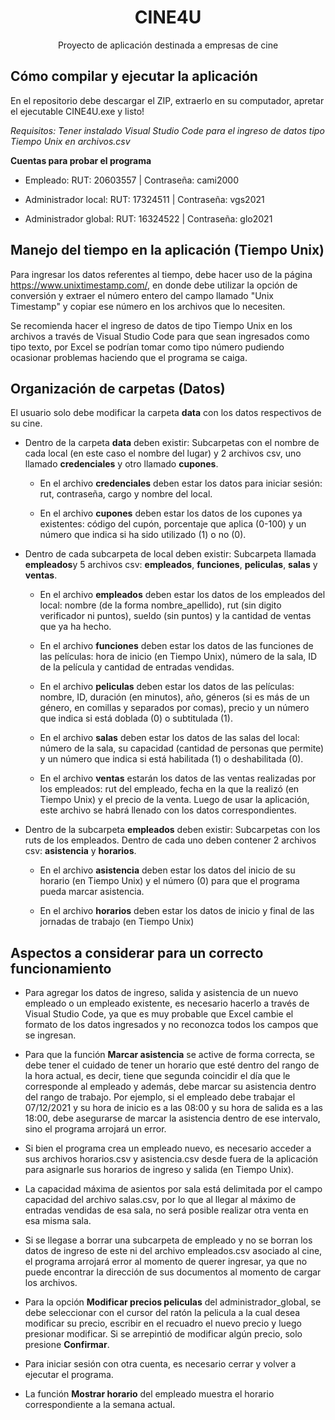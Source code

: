 <h1 align="center">CINE4U</h1>
<p align="center">Proyecto de aplicación destinada a empresas de cine</p>

## Cómo compilar y ejecutar la aplicación

En el repositorio debe descargar el ZIP, extraerlo en su computador, apretar el ejecutable CINE4U.exe y listo!

_Requisitos: Tener instalado Visual Studio Code para el ingreso de datos tipo Tiempo Unix en archivos.csv_

**Cuentas para probar el programa**

- Empleado: RUT: 20603557 | Contraseña: cami2000

- Administrador local: RUT: 17324511 | Contraseña: vgs2021 

- Administrador global: RUT: 16324522 | Contraseña: glo2021
## Manejo del tiempo en la aplicación (Tiempo Unix)

Para ingresar los datos referentes al tiempo, debe hacer uso de la página https://www.unixtimestamp.com/, en donde debe utilizar la opción de conversión y extraer el número entero del campo llamado "Unix Timestamp" y copiar ese número en los archivos que lo necesiten.

Se recomienda hacer el ingreso de datos de tipo Tiempo Unix en los archivos a través de Visual Studio Code para que sean ingresados como tipo texto, por Excel se podrían tomar como tipo número pudiendo ocasionar problemas haciendo que el programa se caiga. 
## Organización de carpetas (Datos)

El usuario solo debe modificar la carpeta **data** con los datos respectivos de su cine. 

- Dentro de la carpeta **data** deben existir: Subcarpetas con el nombre de cada local (en este caso el nombre del lugar) y 2 archivos csv, uno llamado **credenciales** y otro llamado **cupones**. 
    - En el archivo **credenciales** deben estar los datos para iniciar sesión: rut, contraseña, cargo y nombre del local. 
    
    - En el archivo **cupones** deben estar los datos de los cupones ya existentes: código del cupón, porcentaje que aplica (0-100) y un número que indica si ha sido utilizado (1) o no (0).

- Dentro de cada subcarpeta de local deben existir: Subcarpeta llamada **empleados**y 5 archivos csv: **empleados**, **funciones**, **peliculas**, **salas** y **ventas**. 
    - En el archivo **empleados** deben estar los datos de los empleados del local: nombre (de la forma nombre_apellido), rut (sin digito verificador ni puntos), sueldo (sin puntos) y la cantidad de ventas que ya ha hecho. 
    
    - En el archivo **funciones** deben estar los datos de las funciones de las películas: hora de inicio (en Tiempo Unix), número de la sala, ID de la película y cantidad de entradas vendidas. 
    
    - En el archivo **peliculas** deben estar los datos de las películas: nombre, ID, duración (en minutos), año, géneros (si es más de un género, en comillas y separados por comas), precio y un número que indica si está doblada (0) o subtitulada (1). 
    
    - En el archivo **salas** deben estar los datos de las salas del local: número de la sala, su capacidad (cantidad de personas que permite) y un número que indica si está habilitada (1) o deshabilitada (0). 
    
    - En el archivo **ventas** estarán los datos de las ventas realizadas por los empleados: rut del empleado, fecha en la que la realizó (en Tiempo Unix) y el precio de la venta. Luego de usar la aplicación, este archivo se habrá llenado con los datos correspondientes.

- Dentro de la subcarpeta **empleados** deben existir: Subcarpetas con los ruts de los empleados. Dentro de cada uno deben contener 2 archivos csv: **asistencia** y **horarios**.
    - En el archivo **asistencia** deben estar los datos del inicio de su horario (en Tiempo Unix) y el número (0) para que el programa pueda marcar asistencia. 
    
    - En el archivo **horarios** deben estar los datos de inicio y final de las jornadas de trabajo (en Tiempo Unix)
## Aspectos a considerar para un correcto funcionamiento 


- Para agregar los datos de ingreso, salida y asistencia de un nuevo empleado o un empleado existente, es necesario hacerlo a través de Visual Studio Code, ya que es muy probable que Excel cambie el formato de los datos ingresados y no reconozca todos los campos que se ingresan.

- Para que la función **Marcar asistencia** se active de forma correcta, se debe tener el cuidado de tener un horario que esté dentro del rango de la hora actual, es decir, tiene que segunda coincidir el día que le corresponde al empleado y además, debe marcar su asistencia dentro del rango de trabajo. Por ejemplo, si el empleado debe trabajar el 07/12/2021 y su hora de inicio es a las 08:00 y su hora de salida es a las 18:00, debe asegurarse de marcar la asistencia dentro de ese intervalo, sino el programa arrojará un error. 

- Si bien el programa crea un empleado nuevo, es necesario acceder a sus archivos horarios.csv y asistencia.csv desde fuera de la aplicación para asignarle sus horarios de ingreso y salida (en Tiempo Unix).

- La capacidad máxima de asientos por sala está delimitada por el campo capacidad del archivo salas.csv, por lo que al llegar al máximo de entradas vendidas de esa sala, no será posible realizar otra venta en esa misma sala.

- Si se llegase a borrar una subcarpeta de empleado y no se borran los datos de ingreso de este ni del archivo empleados.csv asociado al cine, el programa arrojará error al momento de querer ingresar, ya que no puede encontrar la dirección de sus documentos al momento de cargar los archivos.

- Para la opción **Modificar precios peliculas** del administrador_global, se debe seleccionar con el cursor del ratón la pelicula a la cual desea modificar su precio, escribir en el recuadro el nuevo precio y luego presionar modificar. Si se arrepintió de modificar algún precio, solo presione **Confirmar**.

- Para iniciar sesión con otra cuenta, es necesario cerrar y volver a ejecutar el programa.

- La función **Mostrar horario** del empleado muestra el horario correspondiente a la semana actual.
